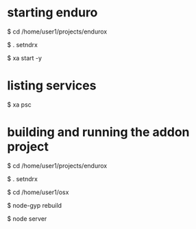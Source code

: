 
# starting enduro
$ cd /home/user1/projects/endurox

$ . setndrx

$ xa start -y

# listing services
$ xa psc

# building and running the addon project
$ cd /home/user1/projects/endurox

$ . setndrx

$ cd /home/user1/osx

$ node-gyp rebuild

$ node server
